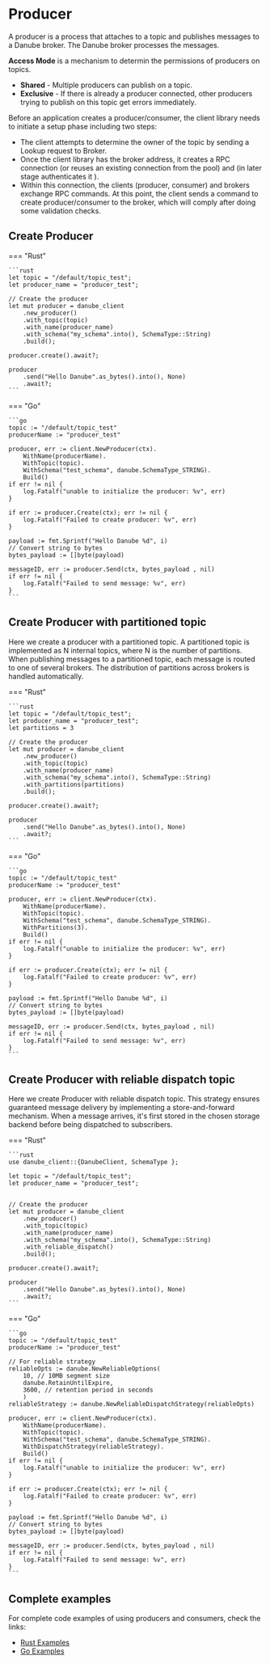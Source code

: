 # Producer

A producer is a process that attaches to a topic and publishes messages to a Danube broker. The Danube broker processes the messages.

**Access Mode** is a mechanism to determin the permissions of producers on topics.

* **Shared** - Multiple producers can publish on a topic.
* **Exclusive** - If there is already a producer connected, other producers trying to publish on this topic get errors immediately.

Before an application creates a producer/consumer, the  client library needs to initiate a setup phase including two steps:

* The client attempts to determine the owner of the topic by sending a Lookup request to Broker.  
* Once the client library has the broker address, it creates a RPC connection (or reuses an existing connection from the pool) and (in later stage authenticates it ).
* Within this connection, the clients (producer, consumer) and brokers exchange RPC commands. At this point, the client sends a command to create producer/consumer to the broker, which will comply after doing some validation checks.

## Create Producer

=== "Rust"

    ```rust
    let topic = "/default/topic_test";
    let producer_name = "producer_test";

    // Create the producer
    let mut producer = danube_client
        .new_producer()
        .with_topic(topic)
        .with_name(producer_name)
        .with_schema("my_schema".into(), SchemaType::String)
        .build();
    
    producer.create().await?;
    
    producer
        .send("Hello Danube".as_bytes().into(), None)
        .await?;
    ```

=== "Go"

    ```go
    topic := "/default/topic_test"
    producerName := "producer_test"

    producer, err := client.NewProducer(ctx).
        WithName(producerName).
        WithTopic(topic).
        WithSchema("test_schema", danube.SchemaType_STRING).
        Build()
    if err != nil {
        log.Fatalf("unable to initialize the producer: %v", err)
    }

    if err := producer.Create(ctx); err != nil {
        log.Fatalf("Failed to create producer: %v", err)
    }

    payload := fmt.Sprintf("Hello Danube %d", i)
    // Convert string to bytes
    bytes_payload := []byte(payload)

    messageID, err := producer.Send(ctx, bytes_payload , nil)
    if err != nil {
        log.Fatalf("Failed to send message: %v", err)
    }
    ```

## Create Producer with partitioned topic

Here we create a producer with a partitioned topic. A partitioned topic is implemented as N internal topics, where N is the number of partitions. When publishing messages to a partitioned topic, each message is routed to one of several brokers. The distribution of partitions across brokers is handled automatically.

=== "Rust"

    ```rust
    let topic = "/default/topic_test";
    let producer_name = "producer_test";
    let partitions = 3

    // Create the producer
    let mut producer = danube_client
        .new_producer()
        .with_topic(topic)
        .with_name(producer_name)
        .with_schema("my_schema".into(), SchemaType::String)
        .with_partitions(partitions)
        .build();
    
    producer.create().await?;

    producer
        .send("Hello Danube".as_bytes().into(), None)
        .await?;
    ```

=== "Go"

    ```go
    topic := "/default/topic_test"
    producerName := "producer_test"

    producer, err := client.NewProducer(ctx).
        WithName(producerName).
        WithTopic(topic).
        WithSchema("test_schema", danube.SchemaType_STRING).
        WithPartitions(3).
        Build()
    if err != nil {
        log.Fatalf("unable to initialize the producer: %v", err)
    }

    if err := producer.Create(ctx); err != nil {
        log.Fatalf("Failed to create producer: %v", err)
    }

    payload := fmt.Sprintf("Hello Danube %d", i)
    // Convert string to bytes
    bytes_payload := []byte(payload)

    messageID, err := producer.Send(ctx, bytes_payload , nil)
    if err != nil {
        log.Fatalf("Failed to send message: %v", err)
    }
    ```

## Create Producer with reliable dispatch topic

Here we create Producer with reliable dispatch topic. This strategy ensures guaranteed message delivery by implementing a store-and-forward mechanism. When a message arrives, it's first stored in the chosen storage backend before being dispatched to subscribers.

=== "Rust"

    ```rust
    use danube_client::{DanubeClient, SchemaType };

    let topic = "/default/topic_test";
    let producer_name = "producer_test";


    // Create the producer
    let mut producer = danube_client
        .new_producer()
        .with_topic(topic)
        .with_name(producer_name)
        .with_schema("my_schema".into(), SchemaType::String)
        .with_reliable_dispatch()
        .build();
    
    producer.create().await?;
    
    producer
        .send("Hello Danube".as_bytes().into(), None)
        .await?;
    ```

=== "Go"

    ```go
    topic := "/default/topic_test"
    producerName := "producer_test"

    // For reliable strategy
    reliableOpts := danube.NewReliableOptions(
        10, // 10MB segment size
        danube.RetainUntilExpire,
        3600, // retention period in seconds
        )
    reliableStrategy := danube.NewReliableDispatchStrategy(reliableOpts)

    producer, err := client.NewProducer(ctx).
        WithName(producerName).
        WithTopic(topic).
        WithSchema("test_schema", danube.SchemaType_STRING).
        WithDispatchStrategy(reliableStrategy).
        Build()
    if err != nil {
        log.Fatalf("unable to initialize the producer: %v", err)
    }

    if err := producer.Create(ctx); err != nil {
        log.Fatalf("Failed to create producer: %v", err)
    }

    payload := fmt.Sprintf("Hello Danube %d", i)
    // Convert string to bytes
    bytes_payload := []byte(payload)

    messageID, err := producer.Send(ctx, bytes_payload , nil)
    if err != nil {
        log.Fatalf("Failed to send message: %v", err)
    }
    ```

## Complete examples

For complete code examples of using producers and consumers, check the links:

* [Rust Examples](https://github.com/danube-messaging/danube/tree/main/danube-client/examples)
* [Go Examples](https://github.com/danube-messaging/danube-go/tree/main/examples)
